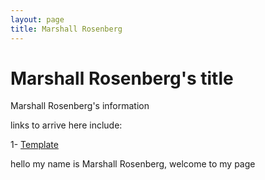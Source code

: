 ```yaml
---
layout: page
title: Marshall Rosenberg
---
```


# Marshall Rosenberg's title

Marshall Rosenberg's information

links to arrive here include:

1- [Template](http://localhost:4000/zpost%20Template.html)



hello
my name is Marshall Rosenberg, welcome to my page

